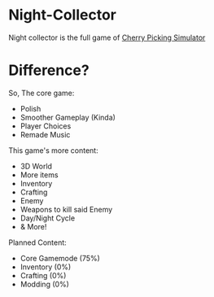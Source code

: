 # Night-Collector
Night collector is the full game of [Cherry Picking Simulator](https://kufferey.itch.io/cherry-picking-simulator)

# Difference?
So, The core game:
* Polish
* Smoother Gameplay (Kinda)
* Player Choices
* Remade Music

This game's more content:
* 3D World
* More items
* Inventory
* Crafting
* Enemy
* Weapons to kill said Enemy
* Day/Night Cycle
* & More!

Planned Content:
* Core Gamemode (75%)
* Inventory (0%)
* Crafting (0%)
* Modding (0%)
